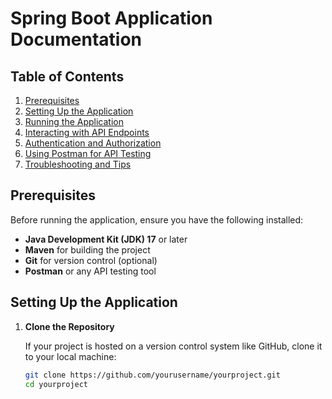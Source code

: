 # Spring Boot Application Documentation

## Table of Contents

1. [Prerequisites](#prerequisites)
2. [Setting Up the Application](#setting-up-the-application)
3. [Running the Application](#running-the-application)
4. [Interacting with API Endpoints](#interacting-with-api-endpoints)
5. [Authentication and Authorization](#authentication-and-authorization)
6. [Using Postman for API Testing](#using-postman-for-api-testing)
7. [Troubleshooting and Tips](#troubleshooting-and-tips)

## Prerequisites

Before running the application, ensure you have the following installed:

- **Java Development Kit (JDK) 17** or later
- **Maven** for building the project
- **Git** for version control (optional)
- **Postman** or any API testing tool

## Setting Up the Application

1. **Clone the Repository**

   If your project is hosted on a version control system like GitHub, clone it to your local machine:

   ```bash
   git clone https://github.com/yourusername/yourproject.git
   cd yourproject
